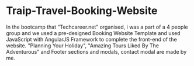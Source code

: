 # Traip-Travel-Booking-Website
 In the bootcamp that “Techcareer.net” organised, i was a part of a 4 people group and we used a pre-designed Booking Website Template and used JavaScript with AngularJS Framework to complete the front-end of the website.  "Planning Your Holiday", "Amazing Tours Liked By The Adventurous" and Footer sections and modals, contact modal are made by me.
